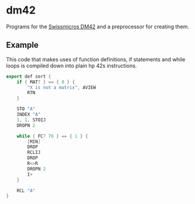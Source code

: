 # dm42

Programs for the [Swissmicros DM42](https://www.swissmicros.com/product/dm42) and a preprocessor for creating them.

## Example

This code that makes uses of function definitions, if statements and while loops is compiled down into plain hp 42s instructions.

```cpp
export def sort {
    if { MAT? } == { 0 } {
        "X is not a matrix", AVIEW
        RTN
    }

    STO "A"
    INDEX "A"
    1, 1, STOIJ
    DROPN 2

    while { FC? 76 } == { 1 } {
        [MIN]
        DROP
        RCLIJ
        DROP
        R<>R
        DROPN 2
        I+
    }

    RCL "A"
}
```
